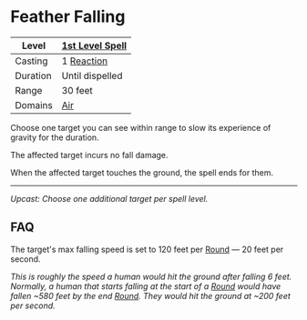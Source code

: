 # Feather Falling

| Level    | [1st Level Spell](1st%20Level%20Spells.md)                     |
| -------- | -------------------------------------------------------------- |
| Casting  | 1 [Reaction](../../../../Game%20Procedures/Combat/Reaction.md) |
| Duration | Until dispelled                                                |
| Range    | 30 feet                                                        |
| Domains  | [Air](../../Spell%20Domains/Air.md)                            |

Choose one target you can see within range to slow its experience of gravity for the duration.

The affected target incurs no fall damage.

When the affected target touches the ground, the spell ends for them.

---
*Upcast: Choose one additional target per spell level.*

## FAQ

The target's max falling speed is set to 120 feet per [Round](../../../../Game%20Procedures/Core%20Procedures/Round.md) — 20 feet per second.

*This is roughly the speed a human would hit the ground after falling 6 feet. Normally, a human that starts falling at the start of a [Round](../../../../Game%20Procedures/Core%20Procedures/Round.md) would have fallen ~580 feet by the end [Round](../../../../Game%20Procedures/Core%20Procedures/Round.md). They would hit the ground at ~200 feet per second.*
